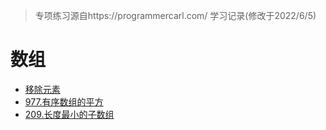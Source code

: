 > 专项练习源自https://programmercarl.com/ 学习记录(修改于2022/6/5)

# 数组

- [移除元素](./数组/移除元素.md)
- [977.有序数组的平方](./数组/977.有序数组的平方.md)
- [209.长度最小的子数组](./数组/209.长度最小的子数组.md)

